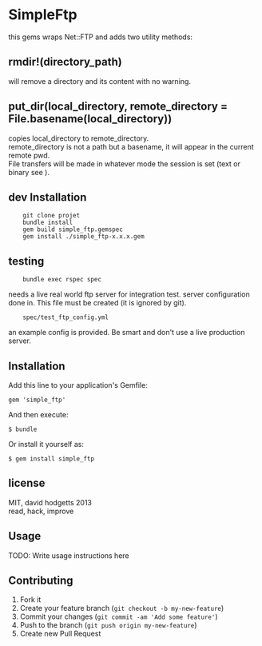 # SimpleFtp

this gems wraps Net::FTP and adds two utility methods:

## rmdir!(directory_path)

will remove a directory and its content with no warning.

## put_dir(local_directory, remote_directory = File.basename(local_directory))

copies local_directory to remote_directory.  
remote_directory is not a path but a basename, it will appear in the current remote pwd.  
File transfers will be made in whatever mode the session is set (text or binary see ).


## dev Installation

		git clone projet
		bundle install
		gem build simple_ftp.gemspec
		gem install ./simple_ftp-x.x.x.gem

## testing

		bundle exec rspec spec

needs a live real world ftp server for integration test. 
server configuration done in. This file must be created (it is ignored by git).

		spec/test_ftp_config.yml

an example config is provided. Be smart and don't use a live production server.


## Installation

Add this line to your application's Gemfile:

    gem 'simple_ftp'

And then execute:

    $ bundle

Or install it yourself as:

    $ gem install simple_ftp


## license 

MIT, david hodgetts 2013  
read, hack, improve

## Usage

TODO: Write usage instructions here

## Contributing

1. Fork it
2. Create your feature branch (`git checkout -b my-new-feature`)
3. Commit your changes (`git commit -am 'Add some feature'`)
4. Push to the branch (`git push origin my-new-feature`)
5. Create new Pull Request
